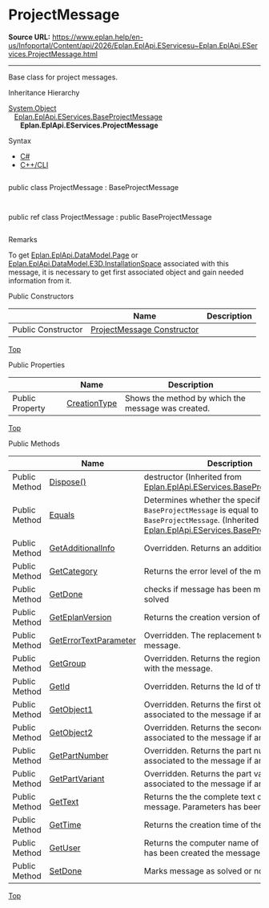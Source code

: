 # ProjectMessage

**Source URL:** https://www.eplan.help/en-us/Infoportal/Content/api/2026/Eplan.EplApi.EServicesu~Eplan.EplApi.EServices.ProjectMessage.html

---

Base class for project messages.

Inheritance Hierarchy

[System.Object](#)  
   [Eplan.EplApi.EServices.BaseProjectMessage](Eplan.EplApi.EServicesu~Eplan.EplApi.EServices.BaseProjectMessage.html)  
      **Eplan.EplApi.EServices.ProjectMessage**

Syntax

- [C#](#i-syntax-CS)
- [C++/CLI](#i-syntax-CPP2005)

```
```
public class ProjectMessage : BaseProjectMessage
```
```

```
```
public ref class ProjectMessage : public BaseProjectMessage
```
```

Remarks

To get [Eplan.EplApi.DataModel.Page](Eplan.EplApi.DataModelu~Eplan.EplApi.DataModel.Page.html) or [Eplan.EplApi.DataModel.E3D.InstallationSpace](Eplan.EplApi.DataModelu~Eplan.EplApi.DataModel.E3D.InstallationSpace.html) associated with this message, it is necessary to get first associated object and gain needed information from it.



Public Constructors

|  | Name | Description |
| --- | --- | --- |
| Public Constructor | [ProjectMessage Constructor](Eplan.EplApi.EServicesu~Eplan.EplApi.EServices.ProjectMessage~_ctor(ProjectMessageHandle).html) |  |

[Top](#top)



Public Properties

|  | Name | Description |
| --- | --- | --- |
| Public Property | [CreationType](Eplan.EplApi.EServicesu~Eplan.EplApi.EServices.ProjectMessage~CreationType.html) | Shows the method by which the message was created. |

[Top](#top)

Public Methods

|  | Name | Description |
| --- | --- | --- |
| Public Method | [Dispose()](Eplan.EplApi.EServicesu~Eplan.EplApi.EServices.BaseProjectMessage~Dispose().html) | destructor (Inherited from [Eplan.EplApi.EServices.BaseProjectMessage](Eplan.EplApi.EServicesu~Eplan.EplApi.EServices.BaseProjectMessage.html)) |
| Public Method | [Equals](Eplan.EplApi.EServicesu~Eplan.EplApi.EServices.BaseProjectMessage~Equals.html) | Determines whether the specified `BaseProjectMessage` is equal to the current `BaseProjectMessage`. (Inherited from [Eplan.EplApi.EServices.BaseProjectMessage](Eplan.EplApi.EServicesu~Eplan.EplApi.EServices.BaseProjectMessage.html)) |
| Public Method | [GetAdditionalInfo](Eplan.EplApi.EServicesu~Eplan.EplApi.EServices.ProjectMessage~GetAdditionalInfo.html) | Overridden. Returns an additional text if any |
| Public Method | [GetCategory](Eplan.EplApi.EServicesu~Eplan.EplApi.EServices.ProjectMessage~GetCategory.html) | Returns the error level of the message. |
| Public Method | [GetDone](Eplan.EplApi.EServicesu~Eplan.EplApi.EServices.ProjectMessage~GetDone.html) | checks if message has been marked as solved |
| Public Method | [GetEplanVersion](Eplan.EplApi.EServicesu~Eplan.EplApi.EServices.ProjectMessage~GetEplanVersion.html) | Returns the creation version of the message |
| Public Method | [GetErrorTextParameter](Eplan.EplApi.EServicesu~Eplan.EplApi.EServices.ProjectMessage~GetErrorTextParameter.html) | Overridden. The replacement text for this message. |
| Public Method | [GetGroup](Eplan.EplApi.EServicesu~Eplan.EplApi.EServices.ProjectMessage~GetGroup.html) | Overridden. Returns the region associated with the message. |
| Public Method | [GetId](Eplan.EplApi.EServicesu~Eplan.EplApi.EServices.ProjectMessage~GetId.html) | Overridden. Returns the Id of the message. |
| Public Method | [GetObject1](Eplan.EplApi.EServicesu~Eplan.EplApi.EServices.ProjectMessage~GetObject1.html) | Overridden. Returns the first object associated to the message if any |
| Public Method | [GetObject2](Eplan.EplApi.EServicesu~Eplan.EplApi.EServices.ProjectMessage~GetObject2.html) | Overridden. Returns the second object associated to the message if any |
| Public Method | [GetPartNumber](Eplan.EplApi.EServicesu~Eplan.EplApi.EServices.ProjectMessage~GetPartNumber.html) | Overridden. Returns the part number associated to the message if any. |
| Public Method | [GetPartVariant](Eplan.EplApi.EServicesu~Eplan.EplApi.EServices.ProjectMessage~GetPartVariant.html) | Overridden. Returns the part variant associated to the message if any. |
| Public Method | [GetText](Eplan.EplApi.EServicesu~Eplan.EplApi.EServices.ProjectMessage~GetText.html) | Returns the the complete text of the message. Parameters has been substituted. |
| Public Method | [GetTime](Eplan.EplApi.EServicesu~Eplan.EplApi.EServices.ProjectMessage~GetTime.html) | Returns the creation time of the message |
| Public Method | [GetUser](Eplan.EplApi.EServicesu~Eplan.EplApi.EServices.ProjectMessage~GetUser.html) | Returns the computer name of the user, who has been created the message |
| Public Method | [SetDone](Eplan.EplApi.EServicesu~Eplan.EplApi.EServices.ProjectMessage~SetDone.html) | Marks message as solved or not. |

[Top](#top)
